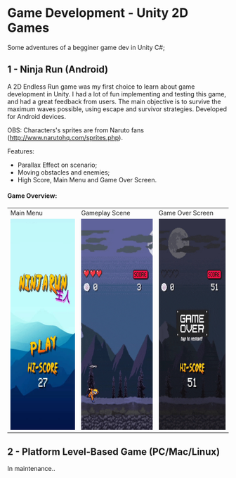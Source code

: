 # Game Development - Unity 2D Games

Some adventures of a begginer game dev in Unity C#;

## 1 - Ninja Run (Android)

A 2D Endless Run game was my first choice to learn about game development in Unity. 
I had a lot of fun implementing and testing this game, and had a great feedback from users.
The main objective is to survive the maximum waves possible, using escape and survivor strategies. Developed for Android devices.

OBS: Characters's sprites are from Naruto fans (http://www.narutohq.com/sprites.php).

Features:
- Parallax Effect on scenario;
- Moving obstacles and enemies;
- High Score, Main Menu and Game Over Screen.

#### Game Overview:

<table>
  <tr>
    <td>Main Menu</td>
     <td>Gameplay Scene</td>
     <td>Game Over Screen</td>
  </tr>
  <tr>
    <td><img src="readme_attributes/1-current/1-menu.gif" width=270 height=480></td>
    <td><img src="readme_attributes/1-current/1-gameplay.gif" width=270 height=480></td>
    <td><img src="readme_attributes/1-current/1-game-over.gif" width=270 height=480></td>
  </tr>
 </table>

## 2 - Platform Level-Based Game (PC/Mac/Linux)

In maintenance..
